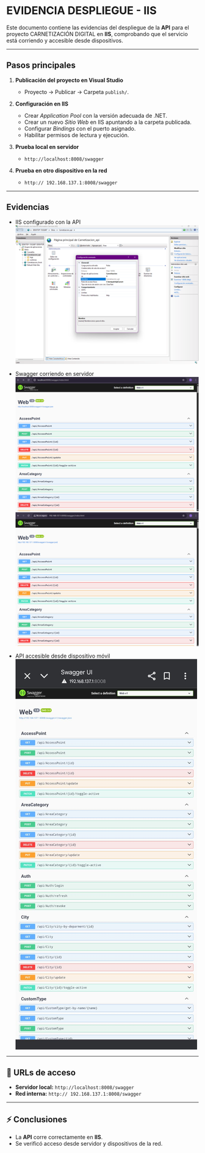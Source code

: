# EVIDENCIA DESPLIEGUE - IIS

Este documento contiene las evidencias del despliegue de la **API** para el proyecto CARNETIZACIÓN DIGITAL en **IIS**, comprobando que el servicio está corriendo y accesible desde  dispositivos.

---

## Pasos principales

1. **Publicación del proyecto en Visual Studio**  
   - Proyecto → Publicar → Carpeta `publish/`.

2. **Configuración en IIS**  
   - Crear *Application Pool* con la versión adecuada de .NET.  
   - Crear un nuevo *Sitio Web* en IIS apuntando a la carpeta publicada.  
   - Configurar *Bindings* con el puerto asignado.  
   - Habilitar permisos de lectura y ejecución.

3. **Prueba local en servidor**  
   - `http://localhost:8008/swagger`

4. **Prueba en otro dispositivo en la red**  
   - `http:// 192.168.137.1:8008/swagger`

---

## Evidencias

- IIS configurado con la API  
  ![alt text](image.png)

- Swagger corriendo en servidor  
  ![alt text](image-1.png)
  ![alt text](image-2.png)

- API accesible desde dispositivo móvil  
  ![alt text](image-3.png)

---

## 🔗 URLs de acceso

- **Servidor local:** `http://localhost:8008/swagger`  
- **Red interna:** `http:// 192.168.137.1:8008/swagger`

---

## ⚡ Conclusiones

- La **API** corre correctamente en **IIS**.  
- Se verificó acceso desde servidor y dispositivos de la red.  
